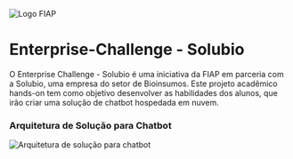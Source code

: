 ![Logo FIAP](https://github.com/Vitor-coder-eng/Enterprise-Challenge---Solubio/blob/main/logo-fiap.png)

# Enterprise-Challenge - Solubio
O Enterprise Challenge - Solubio é uma iniciativa da FIAP em parceria com a Solubio, uma empresa do setor de Bioinsumos. Este projeto acadêmico hands-on tem como objetivo desenvolver as habilidades dos alunos, que irão criar uma solução de chatbot hospedada em nuvem.

### Arquitetura de Solução para Chatbot
![Arquitetura de solução para chatbot](https://github.com/Vitor-coder-eng/Enterprise-Challenge---Solubio/blob/main/Arquitetura%20de%20Solu%C3%A7%C3%A3o%20para%20ChatBot.png)
